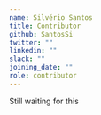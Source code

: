 ```yaml
---
name: Silvério Santos
title: Contributor
github: SantosSi
twitter: ""
linkedin: ""
slack: ""
joining_date: ""
role: contributor
---
```


Still waiting for this
